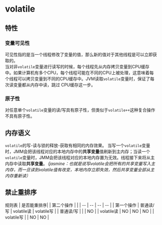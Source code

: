 # volatile

## 特性

### 变量可见性

可见性指的是当一个线程修改了变量的值，那么新的值对于其他线程是可以立即获取的。  
当对非`volatile`变量进行读写的时候，每个线程先从内存拷贝变量到CPU缓存中。如果计算机有多个CPU，每个线程可能在不同的CPU上被处理，这意味着每个线程可以拷贝变量到不同的CPU缓存中。JVM读取`volatile`变量时，保证了每次读变量都从内存中读，跳过 CPU缓存这一步。

### 原子性

对任意单个`volatile`变量的读/写具有原子性，但类似于`volatile++`这种复合操作不具有原子性。

## 内存语义

`volatile`的写-读与锁的释放-获取有相同的内存效果。
当写一个`volatile`变量时，JMM会把该线程对应的本地内存中的**共享变量**值刷新到主内存；当读一个`volatile`变量时，JMM会把该线程对应的本地内存置为无效。线程接下来将从主内存中读取**共享变量**。*（jasmine：也就是说写volatile会把所有的共享变量写入主内存，而一旦读到volatile值有改变，本地内存立即失效，然后共享变量全部从主内存重新读）*

## 禁止重排序

规则表
| 是否能重排序| | 第二个操作 | |
| -- | -- | -- | -- |
| 第一个操作 | 普通读/写 | volatile读 | volatile写 |
| 普通读/写 | | | NO |
| volatile读 | NO | NO | NO |
| volatile写 | | NO | NO |
